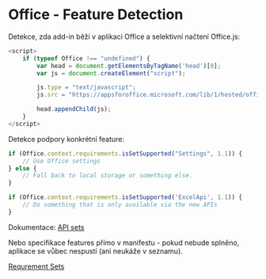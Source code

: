 Office - Feature Detection
===

Detekce, zda add-in běží v aplikaci Office a selektivní načtení Office.js:

```javascript
<script>
    if (typeof Office !== "undefined") {
        var head = document.getElementsByTagName('head')[0];
        var js = document.createElement("script");

        js.type = "text/javascript";
        js.src = "https://appsforoffice.microsoft.com/lib/1/hosted/office.js";

        head.appendChild(js);
    }
</script>
```

Detekce podpory konkrétní feature:

```javascript
if (Office.context.requirements.isSetSupported("Settings", 1.1)) {
    // Use Office settings
} else {
    // Fall back to local storage or something else.
}
```

```javascript
if (Office.context.requirements.isSetSupported('ExcelApi', 1.1)) {
    // Do something that is only available via the new APIs
}
```

Dokumentace: [API sets](https://msdn.microsoft.com/en-us/library/office/fp142185.aspx)

Nebo specifikace features přímo v manifestu - pokud nebude splněno, aplikace se vůbec nespustí (ani neukáže v seznamu).

[Requrement Sets](https://msdn.microsoft.com/en-us/library/office/dn535871.aspx#SpecifyRequirementSets_minversion)
